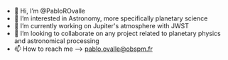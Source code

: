 - 👋 Hi, I’m @PabloROvalle
- 👀 I’m interested in Astronomy, more specifically planetary science
- 🌱 I’m currently working on Jupiter's atmosphere with JWST
- 💞️ I’m looking to collaborate on any project related to planetary physics and astronomical processing
- 📫 How to reach me --> pablo.ovalle@obspm.fr
